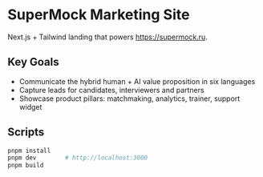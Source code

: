 # SuperMock Marketing Site

Next.js + Tailwind landing that powers https://supermock.ru.

## Key Goals
- Communicate the hybrid human + AI value proposition in six languages
- Capture leads for candidates, interviewers and partners
- Showcase product pillars: matchmaking, analytics, trainer, support widget

## Scripts
```bash
pnpm install
pnpm dev        # http://localhost:3000
pnpm build
```
